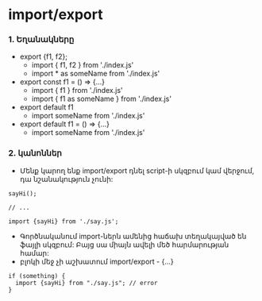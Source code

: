 # import/export

### 1. Եղանակները

- export {f1, f2};
  - import { f1, f2 } from './index.js'
  - import \* as someName from './index.js'
- export const f1 = () => {...}
  - import { f1 } from './index.js'
  - import { f1 as someName } from './index.js'
- export default f1
  - import someName from './index.js'
- export default f1 = () => {...}
  - import someName from './index.js'

### 2. կանոններ

- Մենք կարող ենք import/export դնել script-ի սկզբում կամ վերջում, դա նշանակություն չունի:

```
sayHi();

// ...

import {sayHi} from './say.js';
```

- Գործնականում import-ներն ամենից հաճախ տեղակայված են ֆայլի սկզբում: Բայց սա միայն ավելի մեծ հարմարության համար:
- բլոկի մեջ չի աշխատում import/export - {...}

```
if (something) {
  import {sayHi} from "./say.js"; // error
}
```
